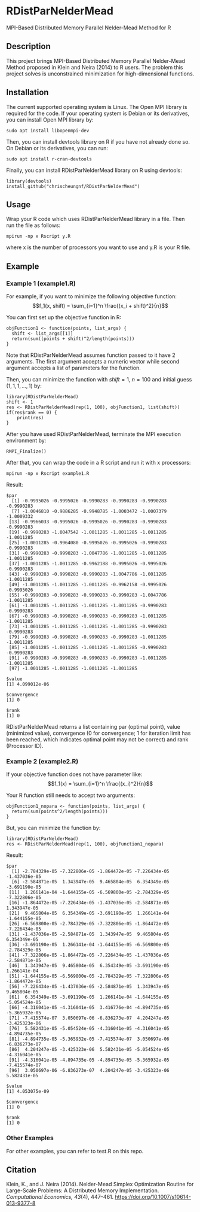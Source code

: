 # RDistParNelderMead
MPI-Based Distributed Memory Parallel Nelder-Mead Method for R

## Description
This project brings MPI-Based Distributed Memory Parallel Nelder-Mead Method proposed in Klein and Neira (2014) to R users. The problem this project solves is unconstrained minimization for high-dimensional functions.

## Installation
The current supported operating system is Linux. The Open MPI library is required for the code. If your operating system is Debian or its derivatives, you can install Open MPI library by:
```
sudo apt install libopenmpi-dev
```
Then, you can install devtools library on R if you have not already done so. On Debian or its derivatives, you can run:
```
sudo apt install r-cran-devtools
```
Finally, you can install RDistParNelderMead library on R using devtools:
```
library(devtools)
install_github("chrischeungnf/RDistParNelderMead")
```

## Usage
Wrap your R code which uses RDistParNelderMead library in a file. Then run the file as follows:
```
mpirun -np x Rscript y.R
```
where x is the number of processors you want to use and y.R is your R file.

## Example
### Example 1 (example1.R)
For example, if you want to minimize the following objective function:
$$f_1(x, shift) = \sum_{i=1}^n \frac{(x_i + shift)^2}{n}$$

You can first set up the objective function in R:
```
objFunction1 <- function(points, list_args) {
  shift <- list_args[[1]]
  return(sum((points + shift)^2/length(points)))
}
```

Note that RDistParNelderMead assumes function passed to it have 2 arguments. The first argument accepts a numeric vector while second argument accepts a list of parameters for the function.

Then, you can minimize the function with $shift = 1$, $n = 100$ and initial guess $(1, 1, 1, ..., 1)$ by:
```
library(RDistParNelderMead)
shift <- 1
res <- RDistParNelderMead(rep(1, 100), objFunction1, list(shift))
if(res$rank == 0) {
    print(res)
}
```

After you have used RDistParNelderMead, terminate the MPI execution environment by: 
```
RMPI_Finalize()
```

After that, you can wrap the code in a R script and run it with x processors:
```
mpirun -np x Rscript example1.R
```

Result:
```
$par
  [1] -0.9995026 -0.9995026 -0.9990283 -0.9990283 -0.9990283 -0.9990283
  [7] -1.0046810 -0.9886285 -0.9948785 -1.0003472 -1.0007379 -1.0009332
 [13] -0.9966033 -0.9995026 -0.9995026 -0.9990283 -0.9990283 -0.9990283
 [19] -0.9990283 -1.0047542 -1.0011285 -1.0011285 -1.0011285 -1.0011285
 [25] -1.0011285 -0.9964080 -0.9995026 -0.9995026 -0.9990283 -0.9990283
 [31] -0.9990283 -0.9990283 -1.0047786 -1.0011285 -1.0011285 -1.0011285
 [37] -1.0011285 -1.0011285 -0.9962188 -0.9995026 -0.9995026 -0.9990283
 [43] -0.9990283 -0.9990283 -0.9990283 -1.0047786 -1.0011285 -1.0011285
 [49] -1.0011285 -1.0011285 -1.0011285 -0.9962158 -0.9995026 -0.9995026
 [55] -0.9990283 -0.9990283 -0.9990283 -0.9990283 -1.0047786 -1.0011285
 [61] -1.0011285 -1.0011285 -1.0011285 -1.0011285 -0.9990283 -0.9990283
 [67] -0.9990283 -0.9990283 -0.9990283 -0.9990283 -1.0011285 -1.0011285
 [73] -1.0011285 -1.0011285 -1.0011285 -1.0011285 -0.9990283 -0.9990283
 [79] -0.9990283 -0.9990283 -0.9990283 -0.9990283 -1.0011285 -1.0011285
 [85] -1.0011285 -1.0011285 -1.0011285 -1.0011285 -0.9990283 -0.9990283
 [91] -0.9990283 -0.9990283 -0.9990283 -0.9990283 -1.0011285 -1.0011285
 [97] -1.0011285 -1.0011285 -1.0011285 -1.0011285

$value
[1] 4.099012e-06

$convergence
[1] 0

$rank
[1] 0
```

RDistParNelderMead returns a list containing par (optimal point), value (minimized value), convergence (0 for convergence; 1 for iteration limit has been reached, which indicates optimal point may not be correct) and rank (Processor ID).

### Example 2 (example2.R)
If your objective function does not have parameter like:
$$f_1(x) = \sum_{i=1}^n \frac{(x_i)^2}{n}$$

Your R function still needs to accept two arguments:
```
objFunction1_nopara <- function(points, list_args) {
  return(sum(points^2/length(points)))
}
```
But, you can minimize the function by:
```
library(RDistParNelderMead)
res <- RDistParNelderMead(rep(1, 100), objFunction1_nopara)
```

Result:
```
$par
  [1] -2.784329e-05 -7.322806e-05 -1.864472e-05 -7.226434e-05 -1.437036e-05
  [6] -2.584871e-05  1.343947e-05  9.465804e-05  6.354349e-05 -3.691190e-05
 [11]  1.266141e-04 -1.644155e-05 -6.569800e-05 -2.784329e-05 -7.322806e-05
 [16] -1.864472e-05 -7.226434e-05 -1.437036e-05 -2.584871e-05  1.343947e-05
 [21]  9.465804e-05  6.354349e-05 -3.691190e-05  1.266141e-04 -1.644155e-05
 [26] -6.569800e-05 -2.784329e-05 -7.322806e-05 -1.864472e-05 -7.226434e-05
 [31] -1.437036e-05 -2.584871e-05  1.343947e-05  9.465804e-05  6.354349e-05
 [36] -3.691190e-05  1.266141e-04 -1.644155e-05 -6.569800e-05 -2.784329e-05
 [41] -7.322806e-05 -1.864472e-05 -7.226434e-05 -1.437036e-05 -2.584871e-05
 [46]  1.343947e-05  9.465804e-05  6.354349e-05 -3.691190e-05  1.266141e-04
 [51] -1.644155e-05 -6.569800e-05 -2.784329e-05 -7.322806e-05 -1.864472e-05
 [56] -7.226434e-05 -1.437036e-05 -2.584871e-05  1.343947e-05  9.465804e-05
 [61]  6.354349e-05 -3.691190e-05  1.266141e-04 -1.644155e-05 -5.054524e-05
 [66] -4.316041e-05 -4.316041e-05  3.416776e-04 -4.894735e-05 -5.365932e-05
 [71] -7.415574e-07  3.050697e-06 -6.836273e-07  4.204247e-05 -3.425323e-06
 [76]  5.582431e-05 -5.054524e-05 -4.316041e-05 -4.316041e-05 -4.894735e-05
 [81] -4.894735e-05 -5.365932e-05 -7.415574e-07  3.050697e-06 -6.836273e-07
 [86]  4.204247e-05 -3.425323e-06  5.582431e-05 -5.054524e-05 -4.316041e-05
 [91] -4.316041e-05 -4.894735e-05 -4.894735e-05 -5.365932e-05 -7.415574e-07
 [96]  3.050697e-06 -6.836273e-07  4.204247e-05 -3.425323e-06  5.582431e-05

$value
[1] 4.053075e-09

$convergence
[1] 0

$rank
[1] 0
```

### Other Examples
For other examples, you can refer to test.R on this repo.

## Citation
Klein, K., and J. Neira (2014). Nelder-Mead Simplex Optimization Routine for Large-Scale Problems: A Distributed Memory Implementation. *Computational Economics, 43*(4), 447–461. <https://doi.org/10.1007/s10614-013-9377-8>

